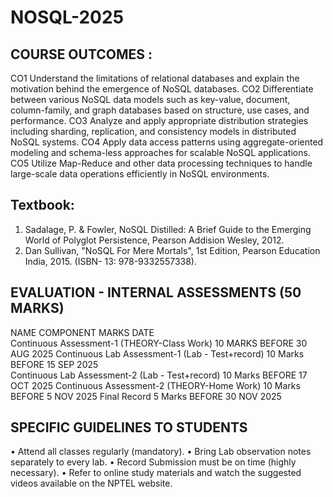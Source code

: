 # NOSQL-2025
COURSE OUTCOMES :
----------------
CO1	Understand the limitations of relational databases and explain the motivation behind the emergence of NoSQL databases.
CO2	Differentiate between various NoSQL data models such as key-value, document, column-family, and graph databases based on structure, use cases, and performance.
CO3	Analyze and apply appropriate distribution strategies including sharding, replication, and consistency models in distributed NoSQL systems.
CO4	Apply data access patterns using aggregate-oriented modeling and schema-less approaches for scalable NoSQL applications.
CO5	Utilize Map-Reduce and other data processing techniques to handle large-scale data operations efficiently in NoSQL environments.

Textbook: 
---------
1.	Sadalage, P. & Fowler, NoSQL Distilled: A Brief Guide to the Emerging World of Polyglot Persistence, Pearson Addision Wesley, 2012. 
2.	Dan Sullivan, "NoSQL For Mere Mortals", 1st Edition, Pearson Education India, 2015. 
(ISBN- 13: 978-9332557338). 

EVALUATION - INTERNAL ASSESSMENTS (50 MARKS)
--------------------------------------------
NAME                          COMPONENT                  MARKS          DATE    
Continuous Assessment-1     (THEORY-Class Work)        10 MARKS       BEFORE 30 AUG 2025
Continuous Lab Assessment-1   (Lab - Test+record)      10 Marks       BEFORE 15 SEP 2025    
Continuous Lab Assessment-2   (Lab - Test+record)      10 Marks       BEFORE 17 OCT 2025
Continuous Assessment-2      (THEORY-Home Work)        10 Marks       BEFORE 5  NOV 2025 
Final Record                                           5  Marks       BEFORE 30 NOV 2025

SPECIFIC GUIDELINES TO STUDENTS
-------------------------------
•	Attend all classes regularly (mandatory).
•	Bring Lab observation notes separately to every lab.
•	Record Submission must be on time (highly necessary).
•	Refer to online study materials and watch the suggested videos available on the NPTEL website.

